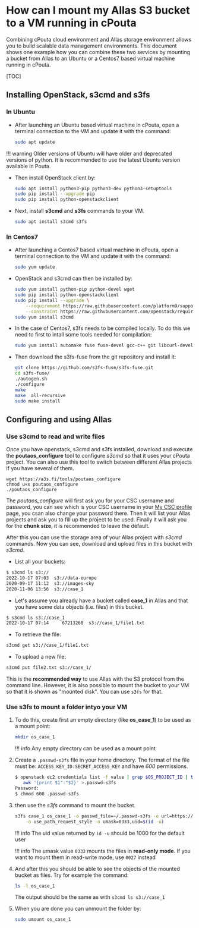 # How can I mount my Allas S3 bucket to a VM running in cPouta

Combining cPouta cloud environment and Allas storage environment allows you to build scalable data management environments. This document shows one example how you can combine these two services by mounting a bucket from Allas to an Ubuntu or a Centos7 based virtual machine running in cPouta.

[TOC]

## Installing OpenStack, s3cmd and s3fs

### In Ubuntu

* After launching an Ubuntu based virtual machine in cPouta, open a terminal connection to the VM and update it with the command:

	```sh
	sudo apt update
	```

!!! warning
    Older versions of Ubuntu will have older and deprecated versions of python. It is recommended to use the latest Ubuntu version available in Pouta.

* Then install OpenStack client by:

	```sh
	sudo apt install python3-pip python3-dev python3-setuptools
	sudo pip install --upgrade pip
	sudo pip install python-openstackclient
	```

* Next, install  **s3cmd** and **s3fs** commands to your VM.

	```sh
	sudo apt install s3cmd s3fs
	```

### In Centos7

* After launching a Centos7 based virtual machine in cPouta, open a terminal connection to the VM and update it with the command:

	```sh
	sudo yum update
	```

* OpenStack and s3cmd can then be installed by:

	```sh
	sudo yum install python-pip python-devel wget
	sudo pip install python-openstackclient
	sudo pip install --upgrade \
	    --requirement https://raw.githubusercontent.com/platform9/support-locker/master/openstack-clients/requirements.txt \
	    --constraint https://raw.githubusercontent.com/openstack/requirements/stable/pike/upper-constraints.txt
	sudo yum install s3cmd
	```

* In the case of Centos7, s3fs needs to be compiled locally. To do this we need to first to intall some tools needed for compilation:

	```sh
	sudo yum install automake fuse fuse-devel gcc-c++ git libcurl-devel libxml2-devel make openssl-devel
	```

* Then download the s3fs-fuse from the git repository and install it:

	```sh
	git clone https://github.com/s3fs-fuse/s3fs-fuse.git
	cd s3fs-fuse/
	./autogen.sh
	./configure
	make
	make  all-recursive
	sudo make install
	```

## Configuring and using Allas

### Use s3cmd to read and write files

Once you have openstack, s3cmd and s3fs installed, download and execute the **poutaos_configure** tool to configure _s3cmd_ so that it uses your cPouta project. You can also use this tool to switch between different Allas projects 
if you have several of them.

```
wget https://a3s.fi/tools/poutaos_configure
chmod u+x poutaos_configure
./poutaos_configure
```

The _poutaos_configure_ will first ask you for your CSC username and password, you can see which is your CSC username in your [My CSC profile](https://my.csc.fi/profile) page, you csan also change your password there. Then it will list your Allas projects and ask you to fill up the project to be used. Finally it will ask you for the **chunk size**, it is recommended to leave the default.

After this you can use the storage area of your Allas project with _s3cmd_ commands. Now you can see, download and upload files in this bucket with _s3cmd_.

* List all your buckets:

```sh
$ s3cmd ls s3://
2022-10-17 07:03  s3://data-europe
2020-09-17 11:12  s3://images-sky
2020-11-06 13:56  s3://case_1
```

* Let's assume you already have a bucket called **case_1** in Allas and that you have some data objects (i.e. files) in this bucket.

```sh
$ s3cmd ls s3://case_1
2022-10-17 07:14     67213268  s3://case_1/file1.txt
```

* To retrieve the file:

```sh
s3cmd get s3://case_1/file1.txt
```

* To upload a new file:

```sh
s3cmd put file2.txt s3://case_1/
```

This is the **recommended way** to use Allas with the S3 protocol from the command line. However, it is also possible to mount the bucket to your VM so that it is shown as  "mounted disk". You can use `s3fs` for that.

### Use s3fs to mount a folder intyo your VM


1. To do this, create first an empty directory (like **os_case_1**) to be used as a mount point:

	```sh
	mkdir os_case_1
	```

	!!! info
	    Any empty directory can be used as a mount point

1. Create a `.passwd-s3fs` file in your home directory. The format of the file must be: `ACCESS_KEY_ID:SECRET_ACCESS_KEY` and have _600_ permissions.

	```sh
	$ openstack ec2 credentials list -f value | grep $OS_PROJECT_ID | tail -1 |\
	   awk '{print $1":"$2}' >.passwd-s3fs
	Password:
	$ chmod 600 .passwd-s3fs
	```

1. then use the _s3fs_ command to mount the bucket.

	```sh
	s3fs case_1 os_case_1 -o passwd_file=~/.passwd-s3fs -o url=https://a3s.fi/ \
		-o use_path_request_style -o umask=0333,uid=$(id -u)
	```

	!!! info 
	    The uid value returned by `id -u` should be 1000 for the default user

	!!! info
	    The umask value `0333` mounts the files in **read-only mode**. If you want to mount them in read-write mode, use `0027` instead

1. And after this you should be able to see the objects of the mounted bucket as files. Try for example the command:

	```sh
	ls -l os_case_1
	```

	The output should be the same as with `s3cmd ls s3://case_1`

1. When you are done you can unmount the folder by:

	```sh
	sudo umount os_case_1
	```

